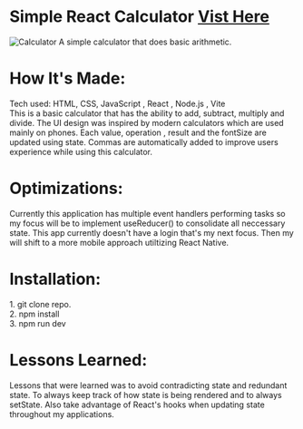 <div id="header" >
 <h1  class="heading-element" dir="auto">Simple React Calculator <a href="https://fladev-simple-calculator-react.netlify.app/">Vist Here</a> </h1>
  <img src="https://i.imgur.com/EL6MeQP.gif" alt="Calculator">
  A simple calculator that does basic arithmetic.
</div>

<div id="header" >
 <h1 class="heading-element" dir="auto">How It's Made:</h1>
 Tech used: HTML, CSS, JavaScript , React , Node.js , Vite<br/>
 This is a basic calculator that has the ability to add, subtract, multiply and divide. The UI design was inspired by modern calculators which are used mainly on phones.
  Each value, operation , result and the fontSize are updated using state. Commas are automatically added to improve users experience while using this calculator. 
</div>

<div id="header" >
 <h1 class="heading-element" dir="auto">Optimizations:</h1>
 Currently this application has multiple event handlers performing tasks so my focus will be to implement useReducer() to consolidate all neccessary state. This app currently doesn't have a login that's my next focus. Then my will shift to a more mobile approach utiltizing React Native.
</div>

<div id="header" >
 <h1 class="heading-element" dir="auto">Installation:</h1>
 1. git clone repo.<br/>
2. npm install<br/>
3. npm run dev
</div>

<div id="header">
 <h1 class="heading-element" dir="auto">Lessons Learned:</h1>
 Lessons that were learned was to avoid contradicting state and redundant state. To always keep track of how state is being rendered and to always setState.
 Also take advantage of React's hooks when updating state throughout my applications.
</div>
